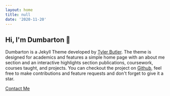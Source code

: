 ```yaml
---
layout: home
title: null
date: '2020-11-20'
---
```

## Hi, I'm Dumbarton 👋

Dumbarton is a Jekyll Theme developed by [Tyler Butler](https://github.com/tcbutler320). The theme is designed for academics and features a simple home page with an about me section and an interactive highlights section publications, coursework, courses taught, and projects. You can checkout the project on [Github](https://github.com/tcbutler320/Jekyll-Theme-Dumbarton), feel free to make contributions and feature requests and don't forget to give it a star.

<a href="/contact.html" class="highlighted">Contact Me</a>
